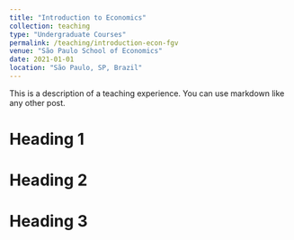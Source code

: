 ```yaml
---
title: "Introduction to Economics"
collection: teaching
type: "Undergraduate Courses"
permalink: /teaching/introduction-econ-fgv
venue: "São Paulo School of Economics"
date: 2021-01-01
location: "São Paulo, SP, Brazil"
---
```


This is a description of a teaching experience. You can use markdown like any other post.

Heading 1
======

Heading 2
======

Heading 3
======
